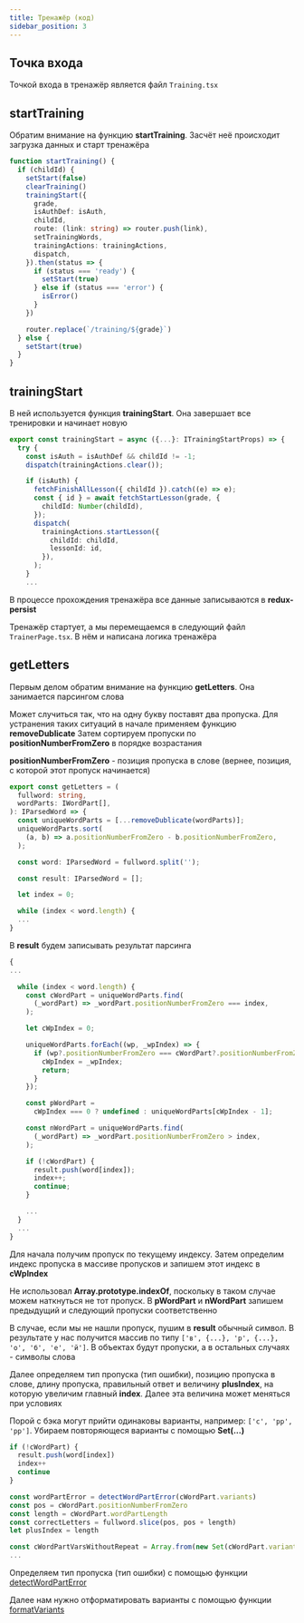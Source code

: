 ```yaml
---
title: Тренажёр (код)
sidebar_position: 3
---
```


## Точка входа

Точкой входа в тренажёр является файл `Training.tsx`

## startTraining

Обратим внимание на функцию **startTraining**.
Засчёт неё происходит загрузка данных и старт тренажёра

```ts
function startTraining() {
  if (childId) {
    setStart(false)
    clearTraining()
    trainingStart({
      grade,
      isAuthDef: isAuth,
      childId,
      route: (link: string) => router.push(link),
      setTrainingWords,
      trainingActions: trainingActions,
      dispatch,
    }).then(status => {
      if (status === 'ready') {
        setStart(true)
      } else if (status === 'error') {
        isError()
      }
    })

    router.replace(`/training/${grade}`)
  } else {
    setStart(true)
  }
}
```

## trainingStart

В ней используется функция **trainingStart**.
Она завершает все тренировки и начинает новую

```ts
export const trainingStart = async ({...}: ITrainingStartProps) => {
  try {
    const isAuth = isAuthDef && childId != -1;
    dispatch(trainingActions.clear());

    if (isAuth) {
      fetchFinishAllLesson({ childId }).catch((e) => e);
      const { id } = await fetchStartLesson(grade, {
        childId: Number(childId),
      });
      dispatch(
        trainingActions.startLesson({
          childId: childId,
          lessonId: id,
        }),
      );
    }
    ...
```

В процессе прохождения тренажёра все данные записываются в **redux-persist**

Тренажёр стартует, а мы перемещаемся в следующий файл `TrainerPage.tsx`.
В нём и написана логика тренажёра

## getLetters

Первым делом обратим внимание на функцию **getLetters**. Она занимается парсингом слова

Может случиться так, что на одну букву поставят два пропуска. Для устранения таких ситуаций в начале применяем функцию **removeDublicate**
Затем сортируем пропуски по **positionNumberFromZero** в порядке возрастания

**positionNumberFromZero** - позиция пропуска в слове (вернее, позиция, с которой этот пропуск начинается)

```ts
export const getLetters = (
  fullword: string,
  wordParts: IWordPart[],
): IParsedWord => {
  const uniqueWordParts = [...removeDublicate(wordParts)];
  uniqueWordParts.sort(
    (a, b) => a.positionNumberFromZero - b.positionNumberFromZero,
  );

  const word: IParsedWord = fullword.split('');

  const result: IParsedWord = [];

  let index = 0;

  while (index < word.length) {
  ...
}
```

В **result** будем записывать результат парсинга

```ts
{
...

  while (index < word.length) {
    const cWordPart = uniqueWordParts.find(
      (_wordPart) => _wordPart.positionNumberFromZero === index,
    );

    let cWpIndex = 0;

    uniqueWordParts.forEach((wp, _wpIndex) => {
      if (wp?.positionNumberFromZero === cWordPart?.positionNumberFromZero) {
        cWpIndex = _wpIndex;
        return;
      }
    });

    const pWordPart =
      cWpIndex === 0 ? undefined : uniqueWordParts[cWpIndex - 1];

    const nWordPart = uniqueWordParts.find(
      (_wordPart) => _wordPart.positionNumberFromZero > index,
    );

    if (!cWordPart) {
      result.push(word[index]);
      index++;
      continue;
    }

    ...
  }
  ...
}
```

Для начала получим пропуск по текущему индексу.
Затем определим индекс пропуска в массиве пропусков и запишем этот индекс в **cWpIndex**

Не использовал **Array.prototype.indexOf**, поскольку в таком случае можем наткнуться не тот пропуск.
В **pWordPart** и **nWordPart** запишем предыдущий и следующий пропуски соответственно

В случае, если мы не нашли пропуск, пушим в **result** обычный символ. В результате у нас получится массив по типу
`['в', {...}, 'р', {...}, 'о', 'б', 'е', 'й']`. В объектах будут пропуски, а в остальных случаях - символы слова

Далее определяем тип пропуска (тип ошибки), позицию пропуска в слове, длину пропуска, правильный ответ и величину **plusIndex**, на которую увеличим главный **index**. Далее эта величина может меняться при условиях

Порой с бэка могут прийти одинаковы варианты, например: `['с', 'рр', 'рр']`. Убираем повторяющеся варианты с помощью **Set(...)**

```ts
if (!cWordPart) {
  result.push(word[index])
  index++
  continue
}

const wordPartError = detectWordPartError(cWordPart.variants)
const pos = cWordPart.positionNumberFromZero
const length = cWordPart.wordPartLength
const correctLetters = fullword.slice(pos, pos + length)
let plusIndex = length

const cWordPartVarsWithoutRepeat = Array.from(new Set(cWordPart.variants));
...
```

Определяем тип пропуска (тип ошибки) с помощью функции [detectWordPartError](/docs/modules/vocabulary/trainer_functions#detectwordparterror)

Далее нам нужно отформатировать варианты с помощью функции [formatVariants](/docs/modules/vocabulary/trainer_functions#formatvariants)
